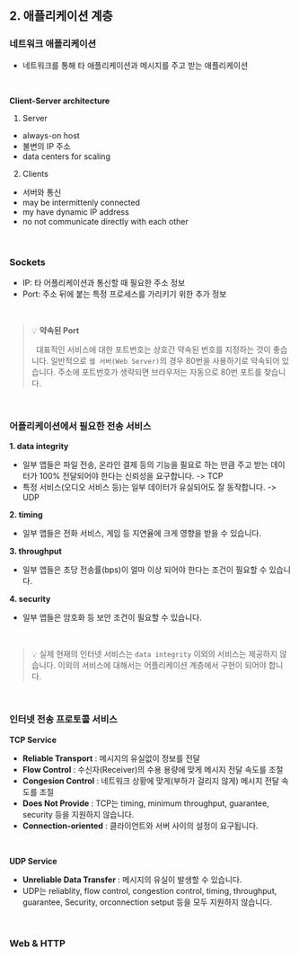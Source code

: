 ## 2. 애플리케이션 계층

### 네트워크 애플리케이션

- 네트워크를 통해 타 애플리케이션과 메시지를 주고 받는 애플리케이션

<br>

**Client-Server architecture**

1. Server

- always-on host
- 불변의 IP 주소
- data centers for scaling

2. Clients

- 서버와 통신
- may be intermittenly connected
- my have dynamic IP address
- no not communicate directly with each other

<br>

### Sockets

- IP: 타 어플리케이션과 통신할 때 필요한 주소 정보
- Port: 주소 뒤에 붙는 특정 프로세스를 가리키기 위한 추가 정보

<br>

> 💡 **약속된 Port**
>
> &nbsp;&nbsp;대표적인 서비스에 대한 포트번호는 상호간 약속된 번호를 지정하는 것이 좋습니다. 일반적으로 `웹 서버(Web Server)`의 경우 80번을 사용하기로 약속되어 있습니다. 주소에 포트번호가 생략되면 브라우저는 자동으로 80번 포트를 찾습니다.

<br>

### 어플리케이션에서 필요한 전송 서비스

**1. data integrity**

- 일부 앱들은 파일 전송, 온라인 결제 등의 기능을 필요로 하는 만큼 주고 받는 데이터가 100% 전달되어야 한다는 신뢰성을 요구합니다. -> TCP
- 특정 서비스(오디오 서비스 등)는 일부 데이터가 유실되어도 잘 동작합니다. -> UDP

**2. timing**

- 일부 앱들은 전화 서비스, 게임 등 지연율에 크게 영향을 받을 수 있습니다.

**3. throughput**

- 일부 앱들은 초당 전송률(bps)이 얼마 이상 되어야 한다는 조건이 필요할 수 있습니다.

**4. security**

- 일부 앱들은 암호화 등 보안 조건이 필요할 수 있습니다.

<br>

> 💡 실제 현재의 인터넷 서비스는 `data integrity` 이외의 서비스는 제공하지 않습니다. 이외의 서비스에 대해서는 어플리케이션 계층에서 구현이 되어야 합니다.

<br>

### 인터넷 전송 프로토콜 서비스

**TCP Service**

- **Reliable Transport** : 메시지의 유실없이 정보를 전달
- **Flow Control** : 수신자(Receiver)의 수용 용량에 맞게 메시지 전달 속도를 조절
- **Congesion Control** : 네트워크 상황에 맞게(부하가 걸리지 않게) 메시지 전달 속도를 조절
- **Does Not Provide** : TCP는 timing, minimum throughput, guarantee, security 등을 지원하지 않습니다.
- **Connection-oriented** : 클라이언트와 서버 사이의 설정이 요구됩니다.

<br>

**UDP Service**

- **Unreliable Data Transfer** : 메시지의 유실이 발생할 수 있습니다.
- UDP는 reliablity, flow control, congestion control, timing, throughput, guarantee, Security, orconnection setput 등을 모두 지원하지 않습니다.

<br>

### Web & HTTP

<br>
